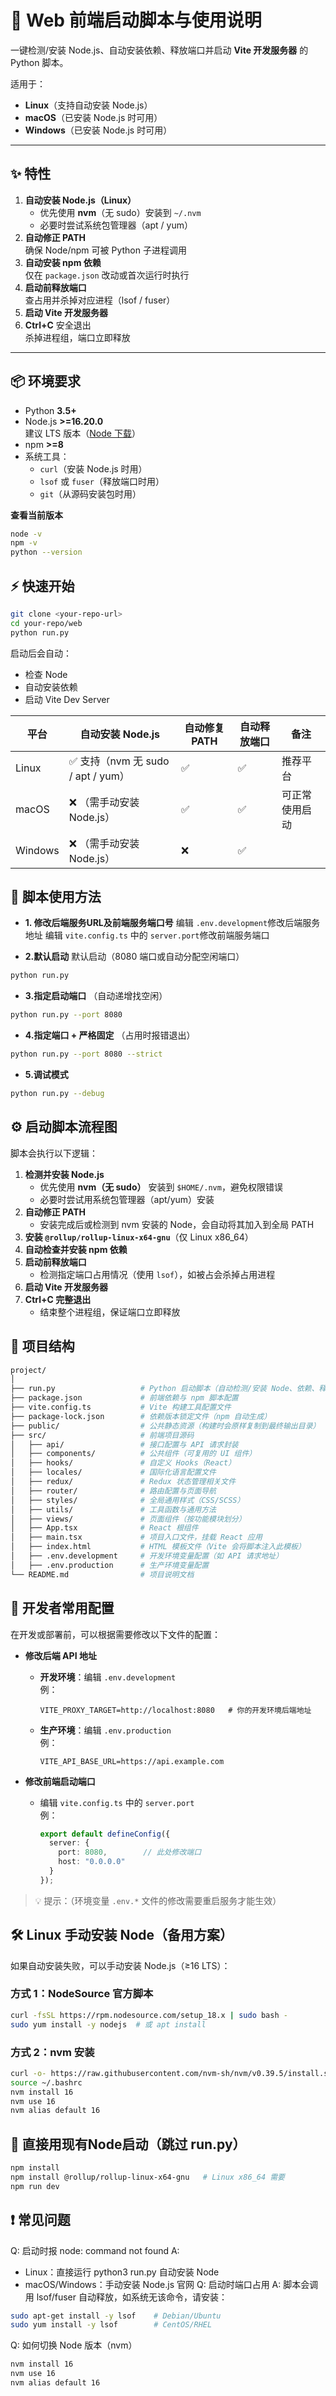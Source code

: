 # 🚀 Web 前端启动脚本与使用说明

一键检测/安装 Node.js、自动安装依赖、释放端口并启动 **Vite 开发服务器** 的 Python 脚本。

适用于：
- **Linux**（支持自动安装 Node.js）
- **macOS**（已安装 Node.js 时可用）
- **Windows**（已安装 Node.js 时可用）

---

## ✨ 特性

1. **自动安装 Node.js（Linux）**
   - 优先使用 **nvm**（无 sudo）安装到 `~/.nvm`
   - 必要时尝试系统包管理器（apt / yum）
2. **自动修正 PATH**  
   确保 Node/npm 可被 Python 子进程调用
3. **自动安装 npm 依赖**  
   仅在 `package.json` 改动或首次运行时执行
4. **启动前释放端口**  
   查占用并杀掉对应进程（lsof / fuser）
5. **启动 Vite 开发服务器**
6. **Ctrl+C** 安全退出  
   杀掉进程组，端口立即释放

---

## 📦 环境要求

- Python **3.5+**
- Node.js **>=16.20.0**  
  建议 LTS 版本（[Node 下载](https://nodejs.org/en/download/)）
- npm **>=8**
- 系统工具：
  - `curl`（安装 Node.js 时用）
  - `lsof` 或 `fuser`（释放端口时用）
  - `git`（从源码安装包时用）

**查看当前版本**
```bash
node -v
npm -v
python --version
```

## ⚡ 快速开始
```bash
git clone <your-repo-url>
cd your-repo/web
python run.py
```
启动后会自动：
- 检查 Node
- 自动安装依赖
- 启动 Vite Dev Server

| 平台    | 自动安装 Node.js | 自动修复 PATH | 自动释放端口 | 备注 |
|---------|-----------------|---------------|--------------|------|
| Linux   | ✅ 支持（nvm 无 sudo / apt / yum） | ✅ | ✅ | 推荐平台 |
| macOS   | ❌ （需手动安装 Node.js） | ✅ | ✅ | 可正常使用启动 |
| Windows | ❌ （需手动安装 Node.js） | ❌ | ✅ |  |


## 🔧 脚本使用方法
- **1. 修改后端服务URL及前端服务端口号**
编辑 `.env.development`修改后端服务地址
编辑 `vite.config.ts` 中的 `server.port`修改前端服务端口

- **2.默认启动** 默认启动（8080 端口或自动分配空闲端口）
```bash
python run.py
```

- **3.指定启动端口** （自动递增找空闲）
```bash
python run.py --port 8080
```

- **4.指定端口 + 严格固定** （占用时报错退出）
```bash
python run.py --port 8080 --strict
```

- **5.调试模式**
```bash
python run.py --debug
```

## ⚙️ 启动脚本流程图
脚本会执行以下逻辑：
1. **检测并安装 Node.js**  
   - 优先使用 **nvm（无 sudo）** 安装到 `$HOME/.nvm`，避免权限错误  
   - 必要时尝试用系统包管理器（apt/yum）安装
2. **自动修正 PATH**  
   - 安装完成后或检测到 nvm 安装的 Node，会自动将其加入到全局 PATH
3. **安装 `@rollup/rollup-linux-x64-gnu`**（仅 Linux x86_64）  
4. **自动检查并安装 npm 依赖**
5. **启动前释放端口**  
   - 检测指定端口占用情况（使用 `lsof`），如被占会杀掉占用进程
6. **启动 Vite 开发服务器**
7. **Ctrl+C 完整退出**  
   - 结束整个进程组，保证端口立即释放  

## 📄 项目结构
```bash
project/
│
├── run.py                   # Python 启动脚本（自动检测/安装 Node、依赖、释放端口并启动前端服务）
├── package.json             # 前端依赖与 npm 脚本配置
├── vite.config.ts           # Vite 构建工具配置文件
├── package-lock.json        # 依赖版本锁定文件（npm 自动生成）
├── public/                  # 公共静态资源（构建时会原样复制到最终输出目录）
├── src/                     # 前端项目源码
│   ├── api/                 # 接口配置与 API 请求封装
│   ├── components/          # 公共组件（可复用的 UI 组件）
│   ├── hooks/               # 自定义 Hooks（React）
│   ├── locales/             # 国际化语言配置文件
│   ├── redux/               # Redux 状态管理相关文件
│   ├── router/              # 路由配置与页面导航
│   ├── styles/              # 全局通用样式（CSS/SCSS）
│   ├── utils/               # 工具函数与通用方法
│   ├── views/               # 页面组件（按功能模块划分）
│   ├── App.tsx              # React 根组件
│   ├── main.tsx             # 项目入口文件，挂载 React 应用
│   ├── index.html           # HTML 模板文件（Vite 会将脚本注入此模板）
│   ├── .env.development     # 开发环境变量配置（如 API 请求地址）
│   ├── .env.production      # 生产环境变量配置
└── README.md                # 项目说明文档
```

## 🔧 开发者常用配置

在开发或部署前，可以根据需要修改以下文件的配置：

- **修改后端 API 地址**
  - **开发环境**：编辑 `.env.development`  
    例：
    ```env
    VITE_PROXY_TARGET=http://localhost:8080   # 你的开发环境后端地址
    ```
  - **生产环境**：编辑 `.env.production`  
    例：
    ```env
    VITE_API_BASE_URL=https://api.example.com
    ```

- **修改前端启动端口**
  - 编辑 `vite.config.ts` 中的 `server.port`  
    例：
    ```ts
    export default defineConfig({
      server: {
        port: 8080,        // 此处修改端口
        host: "0.0.0.0"
      }
    });
    ```

> 💡 提示：（环境变量 `.env.*` 文件的修改需要重启服务才能生效）


## 🛠 Linux 手动安装 Node（备用方案）
如果自动安装失败，可以手动安装 Node.js（≥16 LTS）：
### 方式 1：NodeSource 官方脚本
```bash
curl -fsSL https://rpm.nodesource.com/setup_18.x | sudo bash -
sudo yum install -y nodejs  # 或 apt install
```
### 方式 2：nvm 安装
```bash
curl -o- https://raw.githubusercontent.com/nvm-sh/nvm/v0.39.5/install.sh | bash
source ~/.bashrc
nvm install 16
nvm use 16
nvm alias default 16
```

## 🚀 直接用现有Node启动（跳过 run.py）
```bash
npm install
npm install @rollup/rollup-linux-x64-gnu   # Linux x86_64 需要
npm run dev
```

## ❗ 常见问题
Q: 启动时报 node: command not found
A:
- Linux：直接运行 python3 run.py 自动安装 Node
- macOS/Windows：手动安装 Node.js 官网
Q: 启动时端口占用
A: 脚本会调用 lsof/fuser 自动释放，如系统无该命令，请安装：
```bash
sudo apt-get install -y lsof    # Debian/Ubuntu
sudo yum install -y lsof        # CentOS/RHEL
```
Q: 如何切换 Node 版本（nvm）
```bash
nvm install 16
nvm use 16
nvm alias default 16
```